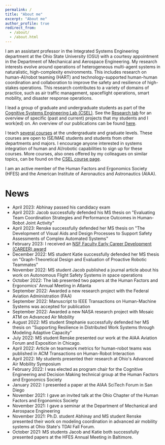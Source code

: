 ```yaml
---
permalink: /
title: "About me"
excerpt: "About me"
author_profile: true
redirect_from: 
  - /about/
  - /about.html
---
```


I am an assistant professor in the Integrated Systems Engineering department at the Ohio State University (OSU) with a courtesy appointment in the Department of Mechanical and Aerospace Engineering. My research interests evolve around operations of heterogeneous multi-agent systems in naturalistic, high-complexity environments. This includes research on human-AI/robot teaming (HART) and technology-supported human-human coordination and collaboration to improve the safety and resilience of high-stakes operations. This research contributes to a variety of domains of practice, such as air traffic management, spaceflight operations, smart mobility, and disaster response operations. 

I lead a group of graduate and undergraduate students as part of the [Cognitive Systems Engineering Lab (CSEL)](https://csel.engineering.osu.edu). See the [Research tab](https://u.osu.edu/csel/research-projects/) for an overview of specific (past and current) projects that my students and I work(ed) on. An overview of our publications can be found [here](https://mijtsma.github.io/publications/).
<!--As an important enabler of effective teaming, my students and I work on supporting coordination between humans and (semi-)autonomous agents to improve joint performance during time-critical events.  -->

I teach [several courses](https://mijtsma.github.io/teaching/) at the undergraduate and graduate levels. These courses are open to ISE/MAE students and students from other departments and majors. I encourage anyone interested in systems integration of human and AI/robotic capabilities to sign up for these courses. More courses, also ones offered by my colleagues on similar topics, can be found on the [CSEL course page](https://u.osu.edu/csel/cognitive-systems-engineering-courses/).

I am an active member of the Human Factors and Ergonomics Society (HFES) and the American Institute of Aeronautics and Astronautics (AIAA).

News
======
* April 2023: Abhinay passed his candidacy exam
* April 2023: Jacob successfully defended his MS thesis on "Evaluating Team Coordination Strategies and Performance Outcomes in Human-Robot Joint Activity"
* April 2023: Renske successfully defended her MS thesis on "The Development of Visual Aids and Design Processes to Support Safety Assessments of Complex Automated Systems"
* February 2023: I received an [NSF Faculty Early Career Development (CAREER) award](https://www.nsf.gov/awardsearch/showAward?AWD_ID=2238402&HistoricalAwards=false)
* December 2022: MS student Katie successfully defended her MS thesis on "Graph-Theoretical Design and Evaluation of Proactive Robotic Teammates"
* November 2022: MS student Jacob published a journal article about his work on Autonomous Flight Safety Systems in space operations
* October 2022: The lab presented two papers at the Human Factors and Ergonomics' Annual Meeting in Atlanta
* September 2022: Awarded a new research project with the Federal Aviation Administration (FAA)
* September 2022: Manuscript to IEEE Transactions on Human-Machine Systems was accepted for publication
* September 2022: Awarded a new NASA research project with Mosaic ATM on Advanced Air Mobility
* August 2022: MS student Stephanie successfully defended her MS thesis on "Supporting Resilience in Distributed Work Systems through Modeling Adaptive Capacity"
* July 2022: MS student Renske presented our work at the AIAA Aviation Forum and Exposition in Chicago. 
* April 2022: Article on teamwork metrics for human-robot teams was published in ACM Transactions on Human-Robot Interaction
* April 2022: My students presented their research at Ohio's Advanced Air Mobility Symposium
* February 2022: I was elected as program chair for the Cognitive Engineering and Decision Making technical group at the Human Factors and Ergonomics Society
* January 2022: I presented a paper at the AIAA SciTech Forum in San Diego
* November 2021: I gave an invited talk at the Ohio Chapter of the Human Factors and Ergonomics Society
* November 2021: I gave a seminar at the Department of Mechanical and Aerospace Engineering
* November 2021: Ph.D. student Abhinay and MS student Renske presented their work on modeling coordination in advanced air mobility systems at Ohio State's TDAI Fall Forum.
* October 2021: MS students Jacob and Katie both successfully presented papers at the HFES Annual Meeting in Baltimore.
